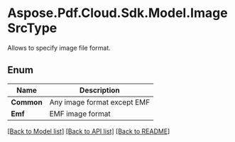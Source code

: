 ﻿# Aspose.Pdf.Cloud.Sdk.Model.ImageSrcType
Allows to specify image file format.

## Enum

 Name | Description
------------ | ------------
**Common** | Any image format except EMF
**Emf** | EMF image format


[[Back to Model list]](../README.md#documentation-for-models) [[Back to API list]](../README.md#documentation-for-api-endpoints) [[Back to README]](../README.md)

